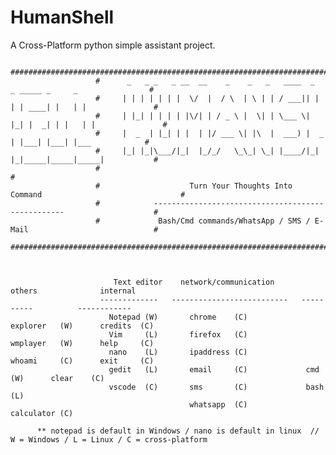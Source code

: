 # HumanShell

A Cross-Platform python simple assistant project.

                       ####################################################################################
                       #      _   _ _   _ __  __    _    _   _   ____  _   _ _____ _     _                #
                       #     | | | | | | |  \/  |  / \  | \ | | / ___|| | | | ____| |   | |               #
                       #     | |_| | | | | |\/| | / _ \ |  \| | \___ \| |_| |  _| | |   | |               #
                       #     |  _  | |_| | |  | |/ ___ \| |\  |  ___) |  _  | |___| |___| |___            #
                       #     |_| |_|\___/|_|  |_/_/   \_\_| \_| |____/|_| |_|_____|_____|_____|           #
                       #                                                                                  #
                       #                    Turn Your Thoughts Into Command                               #
                       #            --------------------------------------------------                    #
                       #             Bash/Cmd commands/WhatsApp / SMS / E-Mail                            #
                       ####################################################################################



                           Text editor    network/communication        others              internal     
                        -------------   --------------------------   ----------          ------------   
                          Notepad (W)       chrome    (C)             explorer   (W)      credits  (C)  
                          Vim     (L)       firefox   (C)             wmplayer   (W)      help     (C)  
                          nano    (L)       ipaddress (C)             whoami     (C)      exit     (C)  
                          gedit   (L)       email     (C)             cmd        (W)      clear    (C)  
                          vscode  (C)       sms       (C)             bash       (L)                    
                                            whatsapp  (C)             calculator (C)                    

          ** notepad is default in Windows / nano is default in linux  // W = Windows / L = Linux / C = cross-platform 
